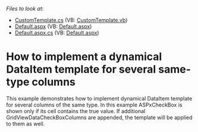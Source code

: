 <!-- default file list -->
*Files to look at*:

* [CustomTemplate.cs](./CS/WebSite/App_Code/CustomTemplate.cs) (VB: [CustomTemplate.vb](./VB/WebSite/App_Code/CustomTemplate.vb))
* [Default.aspx](./CS/WebSite/Default.aspx) (VB: [Default.aspx](./VB/WebSite/Default.aspx))
* [Default.aspx.cs](./CS/WebSite/Default.aspx.cs) (VB: [Default.aspx](./VB/WebSite/Default.aspx))
<!-- default file list end -->
# How to implement a dynamical DataItem template for several same-type columns


<p>This example demonstrates how to implement dynamical DataItem template for several columns of the same type. In this example ASPxCheckBox is shown only if its cell contains the true value. If additional GridViewDataCheckBoxColumns are appended, the template will be applied to them as well.</p>

<br/>


